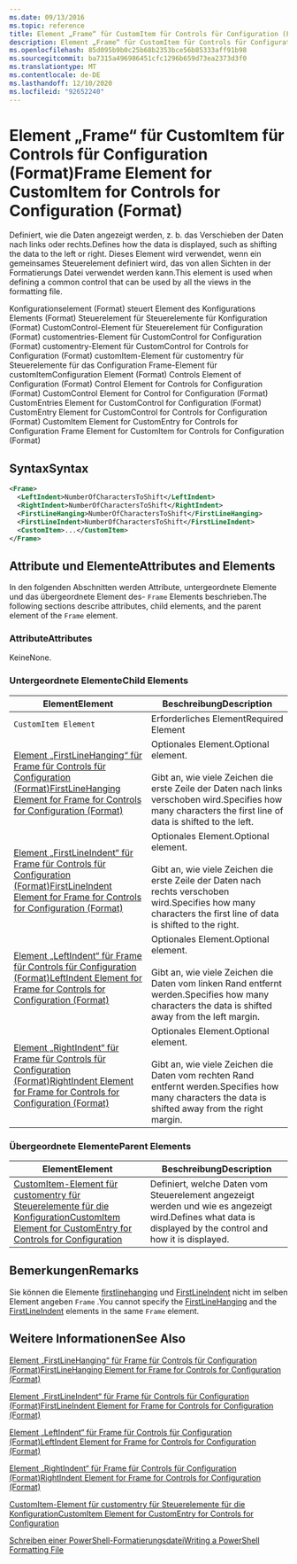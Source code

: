 ```yaml
---
ms.date: 09/13/2016
ms.topic: reference
title: Element „Frame“ für CustomItem für Controls für Configuration (Format)
description: Element „Frame“ für CustomItem für Controls für Configuration (Format)
ms.openlocfilehash: 85d095b9b0c25b68b2353bce56b85333aff91b98
ms.sourcegitcommit: ba7315a496986451cfc1296b659d73ea2373d3f0
ms.translationtype: MT
ms.contentlocale: de-DE
ms.lasthandoff: 12/10/2020
ms.locfileid: "92652240"
---
```

# <a name="frame-element-for-customitem-for-controls-for-configuration-format"></a><span data-ttu-id="ad690-103">Element „Frame“ für CustomItem für Controls für Configuration (Format)</span><span class="sxs-lookup"><span data-stu-id="ad690-103">Frame Element for CustomItem for Controls for Configuration (Format)</span></span>

<span data-ttu-id="ad690-104">Definiert, wie die Daten angezeigt werden, z. b. das Verschieben der Daten nach links oder rechts.</span><span class="sxs-lookup"><span data-stu-id="ad690-104">Defines how the data is displayed, such as shifting the data to the left or right.</span></span> <span data-ttu-id="ad690-105">Dieses Element wird verwendet, wenn ein gemeinsames Steuerelement definiert wird, das von allen Sichten in der Formatierungs Datei verwendet werden kann.</span><span class="sxs-lookup"><span data-stu-id="ad690-105">This element is used when defining a common control that can be used by all the views in the formatting file.</span></span>

<span data-ttu-id="ad690-106">Konfigurationselement (Format) steuert Element des Konfigurations Elements (Format) Steuerelement für Steuerelemente für Konfiguration (Format) CustomControl-Element für Steuerelement für Configuration (Format) customentries-Element für CustomControl for Configuration (Format) customentry-Element für CustomControl for Controls for Configuration (Format) customItem-Element für customentry für Steuerelemente für das Configuration Frame-Element für customItem</span><span class="sxs-lookup"><span data-stu-id="ad690-106">Configuration Element (Format) Controls Element of Configuration (Format) Control Element for Controls for Configuration (Format) CustomControl Element for Control for Configuration (Format) CustomEntries Element for CustomControl for Configuration (Format) CustomEntry Element for CustomControl for Controls for Configuration (Format) CustomItem Element for CustomEntry for Controls for Configuration Frame Element for CustomItem for Controls for Configuration (Format)</span></span>

## <a name="syntax"></a><span data-ttu-id="ad690-107">Syntax</span><span class="sxs-lookup"><span data-stu-id="ad690-107">Syntax</span></span>

```xml
<Frame>
  <LeftIndent>NumberOfCharactersToShift</LeftIndent>
  <RightIndent>NumberOfCharactersToShift</RightIndent>
  <FirstLineHanging>NumberOfCharactersToShift</FirstLineHanging>
  <FirstLineIndent>NumberOfCharactersToShift</FirstLineIndent>
  <CustomItem>...</CustomItem>
</Frame>
```

## <a name="attributes-and-elements"></a><span data-ttu-id="ad690-108">Attribute und Elemente</span><span class="sxs-lookup"><span data-stu-id="ad690-108">Attributes and Elements</span></span>

<span data-ttu-id="ad690-109">In den folgenden Abschnitten werden Attribute, untergeordnete Elemente und das übergeordnete Element des- `Frame` Elements beschrieben.</span><span class="sxs-lookup"><span data-stu-id="ad690-109">The following sections describe attributes, child elements, and the parent element of the `Frame` element.</span></span>

### <a name="attributes"></a><span data-ttu-id="ad690-110">Attribute</span><span class="sxs-lookup"><span data-stu-id="ad690-110">Attributes</span></span>

<span data-ttu-id="ad690-111">Keine</span><span class="sxs-lookup"><span data-stu-id="ad690-111">None.</span></span>

### <a name="child-elements"></a><span data-ttu-id="ad690-112">Untergeordnete Elemente</span><span class="sxs-lookup"><span data-stu-id="ad690-112">Child Elements</span></span>

|<span data-ttu-id="ad690-113">Element</span><span class="sxs-lookup"><span data-stu-id="ad690-113">Element</span></span>|<span data-ttu-id="ad690-114">Beschreibung</span><span class="sxs-lookup"><span data-stu-id="ad690-114">Description</span></span>|
|-------------|-----------------|
|`CustomItem Element`|<span data-ttu-id="ad690-115">Erforderliches Element</span><span class="sxs-lookup"><span data-stu-id="ad690-115">Required Element</span></span>|
|[<span data-ttu-id="ad690-116">Element „FirstLineHanging“ für Frame für Controls für Configuration (Format)</span><span class="sxs-lookup"><span data-stu-id="ad690-116">FirstLineHanging Element for Frame for Controls for Configuration (Format)</span></span>](./firstlinehanging-element-for-frame-for-controls-for-configuration-format.md)|<span data-ttu-id="ad690-117">Optionales Element.</span><span class="sxs-lookup"><span data-stu-id="ad690-117">Optional element.</span></span><br /><br /> <span data-ttu-id="ad690-118">Gibt an, wie viele Zeichen die erste Zeile der Daten nach links verschoben wird.</span><span class="sxs-lookup"><span data-stu-id="ad690-118">Specifies how many characters the first line of data is shifted to the left.</span></span>|
|[<span data-ttu-id="ad690-119">Element „FirstLineIndent“ für Frame für Controls für Configuration (Format)</span><span class="sxs-lookup"><span data-stu-id="ad690-119">FirstLineIndent Element for Frame for Controls for Configuration (Format)</span></span>](./firstlineindent-element-for-frame-for-controls-for-configuration-format.md)|<span data-ttu-id="ad690-120">Optionales Element.</span><span class="sxs-lookup"><span data-stu-id="ad690-120">Optional element.</span></span><br /><br /> <span data-ttu-id="ad690-121">Gibt an, wie viele Zeichen die erste Zeile der Daten nach rechts verschoben wird.</span><span class="sxs-lookup"><span data-stu-id="ad690-121">Specifies how many characters the first line of data is shifted to the right.</span></span>|
|[<span data-ttu-id="ad690-122">Element „LeftIndent“ für Frame für Controls für Configuration (Format)</span><span class="sxs-lookup"><span data-stu-id="ad690-122">LeftIndent Element for Frame for Controls for Configuration (Format)</span></span>](./leftindent-element-for-frame-for-controls-for-configuration-format.md)|<span data-ttu-id="ad690-123">Optionales Element.</span><span class="sxs-lookup"><span data-stu-id="ad690-123">Optional element.</span></span><br /><br /> <span data-ttu-id="ad690-124">Gibt an, wie viele Zeichen die Daten vom linken Rand entfernt werden.</span><span class="sxs-lookup"><span data-stu-id="ad690-124">Specifies how many characters the data is shifted away from the left margin.</span></span>|
|[<span data-ttu-id="ad690-125">Element „RightIndent“ für Frame für Controls für Configuration (Format)</span><span class="sxs-lookup"><span data-stu-id="ad690-125">RightIndent Element for Frame for Controls for Configuration (Format)</span></span>](./rightindent-element-for-frame-for-controls-for-configuration-format.md)|<span data-ttu-id="ad690-126">Optionales Element.</span><span class="sxs-lookup"><span data-stu-id="ad690-126">Optional element.</span></span><br /><br /> <span data-ttu-id="ad690-127">Gibt an, wie viele Zeichen die Daten vom rechten Rand entfernt werden.</span><span class="sxs-lookup"><span data-stu-id="ad690-127">Specifies how many characters the data is shifted away from the right margin.</span></span>|

### <a name="parent-elements"></a><span data-ttu-id="ad690-128">Übergeordnete Elemente</span><span class="sxs-lookup"><span data-stu-id="ad690-128">Parent Elements</span></span>

|<span data-ttu-id="ad690-129">Element</span><span class="sxs-lookup"><span data-stu-id="ad690-129">Element</span></span>|<span data-ttu-id="ad690-130">Beschreibung</span><span class="sxs-lookup"><span data-stu-id="ad690-130">Description</span></span>|
|-------------|-----------------|
|[<span data-ttu-id="ad690-131">CustomItem-Element für customentry für Steuerelemente für die Konfiguration</span><span class="sxs-lookup"><span data-stu-id="ad690-131">CustomItem Element for CustomEntry for Controls for Configuration</span></span>](./customitem-element-for-customentry-for-controls-for-configuration-format.md)|<span data-ttu-id="ad690-132">Definiert, welche Daten vom Steuerelement angezeigt werden und wie es angezeigt wird.</span><span class="sxs-lookup"><span data-stu-id="ad690-132">Defines what data is displayed by the control and how it is displayed.</span></span>|

## <a name="remarks"></a><span data-ttu-id="ad690-133">Bemerkungen</span><span class="sxs-lookup"><span data-stu-id="ad690-133">Remarks</span></span>

<span data-ttu-id="ad690-134">Sie können die Elemente [firstlinehanging](./firstlinehanging-element-for-frame-for-controls-for-configuration-format.md) und [FirstLineIndent](./firstlineindent-element-for-frame-for-controls-for-configuration-format.md) nicht im selben Element angeben `Frame` .</span><span class="sxs-lookup"><span data-stu-id="ad690-134">You cannot specify the [FirstLineHanging](./firstlinehanging-element-for-frame-for-controls-for-configuration-format.md) and the [FirstLineIndent](./firstlineindent-element-for-frame-for-controls-for-configuration-format.md) elements in the same `Frame` element.</span></span>

## <a name="see-also"></a><span data-ttu-id="ad690-135">Weitere Informationen</span><span class="sxs-lookup"><span data-stu-id="ad690-135">See Also</span></span>

[<span data-ttu-id="ad690-136">Element „FirstLineHanging“ für Frame für Controls für Configuration (Format)</span><span class="sxs-lookup"><span data-stu-id="ad690-136">FirstLineHanging Element for Frame for Controls for Configuration (Format)</span></span>](./firstlinehanging-element-for-frame-for-controls-for-configuration-format.md)

[<span data-ttu-id="ad690-137">Element „FirstLineIndent“ für Frame für Controls für Configuration (Format)</span><span class="sxs-lookup"><span data-stu-id="ad690-137">FirstLineIndent Element for Frame for Controls for Configuration (Format)</span></span>](./firstlineindent-element-for-frame-for-controls-for-configuration-format.md)

[<span data-ttu-id="ad690-138">Element „LeftIndent“ für Frame für Controls für Configuration (Format)</span><span class="sxs-lookup"><span data-stu-id="ad690-138">LeftIndent Element for Frame for Controls for Configuration (Format)</span></span>](./leftindent-element-for-frame-for-controls-for-configuration-format.md)

[<span data-ttu-id="ad690-139">Element „RightIndent“ für Frame für Controls für Configuration (Format)</span><span class="sxs-lookup"><span data-stu-id="ad690-139">RightIndent Element for Frame for Controls for Configuration (Format)</span></span>](./rightindent-element-for-frame-for-controls-for-configuration-format.md)

[<span data-ttu-id="ad690-140">CustomItem-Element für customentry für Steuerelemente für die Konfiguration</span><span class="sxs-lookup"><span data-stu-id="ad690-140">CustomItem Element for CustomEntry for Controls for Configuration</span></span>](./customitem-element-for-customentry-for-controls-for-configuration-format.md)

[<span data-ttu-id="ad690-141">Schreiben einer PowerShell-Formatierungsdatei</span><span class="sxs-lookup"><span data-stu-id="ad690-141">Writing a PowerShell Formatting File</span></span>](./writing-a-powershell-formatting-file.md)
